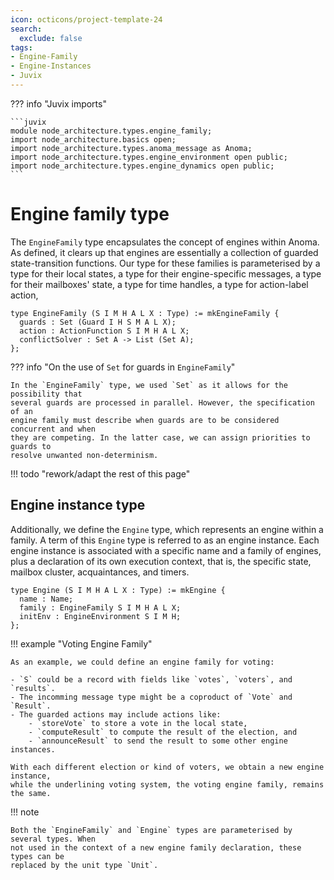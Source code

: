 ```yaml
---
icon: octicons/project-template-24
search:
  exclude: false
tags:
- Engine-Family
- Engine-Instances
- Juvix
---
```


??? info "Juvix imports"

    ```juvix
    module node_architecture.types.engine_family;
    import node_architecture.basics open;
    import node_architecture.types.anoma_message as Anoma;
    import node_architecture.types.engine_environment open public;
    import node_architecture.types.engine_dynamics open public;
    ```

# Engine family type

The `EngineFamily` type encapsulates the concept of engines within Anoma. As
defined, it clears up that engines are essentially a collection of guarded
state-transition functions. Our type for these families is parameterised by a
type for their local states, a type for their engine-specific messages, a type
for their mailboxes' state, a type for time handles, a type for action-label
action,


```juvix
type EngineFamily (S I M H A L X : Type) := mkEngineFamily {
  guards : Set (Guard I H S M A L X);
  action : ActionFunction S I M H A L X;
  conflictSolver : Set A -> List (Set A);
};
```

??? info "On the use of `Set` for guards in `EngineFamily`"

    In the `EngineFamily` type, we used `Set` as it allows for the possibility that
    several guards are processed in parallel. However, the specification of an
    engine family must describe when guards are to be considered concurrent and when
    they are competing. In the latter case, we can assign priorities to guards to
    resolve unwanted non-determinism.

!!! todo "rework/adapt the rest of this page"

## Engine instance type

Additionally, we define the `Engine` type, which represents an engine within a family.
A term of this `Engine` type is referred to as an engine instance. Each engine instance
is associated with a specific name and a family of engines, plus a declaration of its own
execution context, that is, the specific state, mailbox cluster, acquaintances, and timers.

```juvix
type Engine (S I M H A L X : Type) := mkEngine {
  name : Name;
  family : EngineFamily S I M H A L X;
  initEnv : EngineEnvironment S I M H;
};
```

!!! example "Voting Engine Family"

    As an example, we could define an engine family for voting:

    - `S` could be a record with fields like `votes`, `voters`, and `results`.
    - The incomming message type might be a coproduct of `Vote` and `Result`.
    - The guarded actions may include actions like:
        - `storeVote` to store a vote in the local state,
        - `computeResult` to compute the result of the election, and
        - `announceResult` to send the result to some other engine instances.

    With each different election or kind of voters, we obtain a new engine instance,
    while the underlining voting system, the voting engine family, remains the same.

!!! note

    Both the `EngineFamily` and `Engine` types are parameterised by several types. When
    not used in the context of a new engine family declaration, these types can be
    replaced by the unit type `Unit`.
